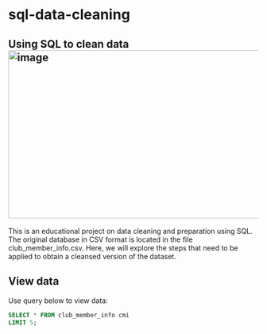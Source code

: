 # sql-data-cleaning
Using SQL to clean data
<img width="512" height="338" alt="image" src="https://github.com/user-attachments/assets/9ab3e675-e6d3-415e-8ec3-7666485fbb6f" />
-------------
This is an educational project on data cleaning and preparation using SQL. The original database in CSV format is located in the file club_member_info.csv. Here, we will explore the steps that need to be applied to obtain a cleansed version of the dataset.

## View data
Use query below to view data:
```sql
SELECT * FROM club_member_info cmi
LIMIT 5;
```
